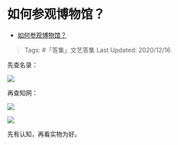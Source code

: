 # 如何参观博物馆？

- [如何参观博物馆？](https://www.zhihu.com/question/19746750/answer/1508283074)  

>Tags: #「答集」文艺答集 
>Last Updated: 2020/12/16

先查名录：

![](https://pic2.zhimg.com/80/v2-ce9a384c5d38a4cf6480c416044ce202_1440w.jpg?source=c8b7c179)

再查知网：

![](https://pic3.zhimg.com/80/v2-6e0e13ffa015f38a86e1c2fac4e49702_1440w.jpg?source=c8b7c179)

![](https://pic2.zhimg.com/80/v2-d7374c061750c863d3f06f43d2f2c795_1440w.jpg?source=c8b7c179)

  

先有认知，再看实物为好。